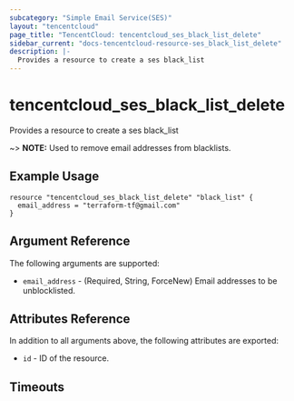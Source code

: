 ```yaml
---
subcategory: "Simple Email Service(SES)"
layout: "tencentcloud"
page_title: "TencentCloud: tencentcloud_ses_black_list_delete"
sidebar_current: "docs-tencentcloud-resource-ses_black_list_delete"
description: |-
  Provides a resource to create a ses black_list
---
```


# tencentcloud_ses_black_list_delete

Provides a resource to create a ses black_list

~> **NOTE:** Used to remove email addresses from blacklists.

## Example Usage

```hcl
resource "tencentcloud_ses_black_list_delete" "black_list" {
  email_address = "terraform-tf@gmail.com"
}
```

## Argument Reference

The following arguments are supported:

* `email_address` - (Required, String, ForceNew) Email addresses to be unblocklisted.

## Attributes Reference

In addition to all arguments above, the following attributes are exported:

* `id` - ID of the resource.



## Timeouts

<no value>


